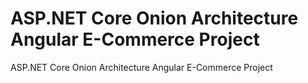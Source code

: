 # ASP.NET Core Onion Architecture Angular E-Commerce Project
 ASP.NET Core Onion Architecture Angular E-Commerce Project
